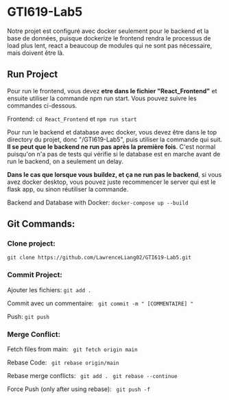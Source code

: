 # GTI619-Lab5

Notre projet est configuré avec docker seulement pour le backend et la base de données, puisque dockerize le frontend rendra le processus de load plus lent, react a beaucoup de modules qui ne sont pas nécessaire, mais doivent être là.

## Run Project
Pour run le frontend, vous devez **etre dans le fichier "React_Frontend"** et ensuite utiliser la commande npm run start. Vous pouvez suivre les commandes ci-dessous.

Frontend: ```cd React_Frontend``` et  ```npm run start```

Pour run le backend et database avec docker, vous devez être dans le top directory du projet, donc "/GTI619-Lab5", puis utiliser la commande qui suit. **Il se peut que le backend ne run pas après la première fois**. C'est normal puisqu'on n'a pas de tests qui vérifie si le database est en marche avant de run le backend, on a seulement un delay. 

**Dans le cas que lorsque vous buildez, et ça ne run pas le backend**, si vous avez docker desktop, vous pouvez juste recommencer le server qui est le flask app, ou sinon réutiliser la commande.

Backend and Database with Docker: ```docker-compose up --build```

## Git Commands:

### Clone project: 
```git clone https://github.com/LawrenceLiang02/GTI619-Lab5.git ```

 ### Commit Project:
 Ajouter les fichiers: 
 ```git add .```

 Commit avec un commentaire:
 ``` git commit -m " [COMMENTAIRE] "```

 Push: 
 ``` git push ```


### Merge Conflict:

Fetch files from main:
``` git fetch origin main```

Rebase Code:
``` git rebase origin/main```

Rebase merge conflicts:
``` git add .```
``` git rebase --continue```

Force Push (only after using rebase):
``` git push -f```

